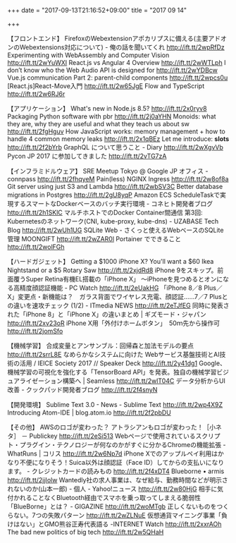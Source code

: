 +++
date = "2017-09-13T21:16:52+09:00"
title = "2017 09 14"

+++

【フロントエンド】
FirefoxのWebextensionアポカリプスに備える(主要アドオンのWebextensions対応について) - 俺の話を聞いてくれ http://ift.tt/2wpRfDz
Experimenting with WebAssembly and Computer Vision http://ift.tt/2wYuWXI
React.js vs Angular 4 Overview http://ift.tt/2wWTLph
I don’t know who the Web Audio API is designed for http://ift.tt/2wYDBcw
Vue.js communication Part 2: parent-child components http://ift.tt/2wpcs0u
[React.js]React-Move入門 http://ift.tt/2w65JgE
Flow and TypeScript http://ift.tt/2w6RJ6r

【アプリケーション】
What's new in Node.js 8.5? http://ift.tt/2x0ryv8
Packaging Python software with pbr http://ift.tt/2j0aYHN
Monoids: what they are, why they are useful and what they teach us about sw http://ift.tt/2fgHguv
How JavaScript works: memory management + how to handle 4 common memory leaks http://ift.tt/2x1qBEz
Let me introduce: __slots__ http://ift.tt/2f2bYrb
GraphQL について思うこと - Diary http://ift.tt/2wXgvVb
Pycon JP 2017 に参加してきました http://ift.tt/2vTG7zA

【インフラミドルウェア】
SRE Meetup Tokyo @ Google JP オフィス - connpass http://ift.tt/2fhqyeM
Pain(less) NGINX Ingress http://ift.tt/2w8of8a
Git server using just S3 and Lambda http://ift.tt/2wbSV3C
Better database migrations in Postgres http://ift.tt/2gU8yqP
Amazon ECS ScheduleTaskで実現するスマートなDockerベースのバッチ実行環境 - コネヒト開発者ブログ http://ift.tt/2h1SKlC
マルチホストでのDocker Container間通信 第3回: Kubernetesのネットワーク(CNI, kube-proxy, kube-dns) - UZABASE Tech Blog http://ift.tt/2wUh1UG
SQLite Web - さくっと使えるWebベースのSQLite管理 MOONGIFT http://ift.tt/2wZAR0l
Portainer でできること http://ift.tt/2wolFGh

【ハードガジェット】
Getting a $1000 iPhone X? You'll want a $60 Ikea Nightstand or a $5 Rotary Saw http://ift.tt/2xjdRd8
iPhone 9をスキップ。前面覆うSuper Retina有機EL搭載の「iPhone X」 ～iPhoneを見つめるとオンになる高精度顔認証機能 - PC Watch http://ift.tt/2eUakHG
「iPhone 8／8 Plus／X」変更点・新機能は？　ガラス背面でワイヤレス充電、顔認証……7／7 Plusとの違いを速攻チェック (1/2) - ITmedia NEWS http://ift.tt/2eTJfEG
同時に発表された「iPhone 8」と「iPhone X」の違いまとめ | ギズモード・ジャパン http://ift.tt/2xv23oR
iPhone X用「外付けホームボタン」　50ｍ先から操作可 http://ift.tt/2jomSfo

【機械学習】
合成変量とアンサンブル：回帰森と加法モデルの要点 http://ift.tt/2srrL8E
なめらかなシステムに向けた Webサービス基盤技術とAI技術の活用 / IEICE Society 2017 // Speaker Deck http://ift.tt/2y41dg1
Google、機械学習の可視化を強化する「TensorBoard API」を発表。独自の機械学習ビジュアライゼーション構築へ | Seamless http://ift.tt/2wlT04C
データ分析からUI改善 - クックパッド開発者ブログ http://ift.tt/2f4snyN

【開発環境】
Sublime Text 3.0 - News - Sublime Text http://ift.tt/2wp4X9Z
Introducing Atom-IDE | blog.atom.io http://ift.tt/2f2pbDU

【その他】
AWSのロゴが変わった？ アトラシアンもロゴが変わった！［小ネタ］ － Publickey http://ift.tt/2eSi513
Webページで使用されているスクリプト・プラグイン・テクノロジーが何なのかがすぐに分かるChromeの機能拡張 -WhatRuns | コリス http://ift.tt/2w6Np7d
iPhone Xでのアップルペイ利用はかなり不便になりそう！Suica以外は顔認証（Face ID）してからの支払いになります。 - クレジットカードの読みもの http://ift.tt/2f4xDT4
Blueborne • armis http://ift.tt/2jjIolw
Wantedly社の求人事業は、なぜ給与、勤務時間などが明示されないのか(山本一郎) - 個人 - Yahoo!ニュース http://ift.tt/2w80HjG
相手に気付かれることなくBluetooth経由でスマホを乗っ取ってしまえる脆弱性「BlueBorne」とは？ - GIGAZINE http://ift.tt/2woMTgb
正しくないものをつくらない。7つの失敗パターン http://ift.tt/2wZLNuE
仮想通貨マイニング事業「負けはない」とGMO熊谷正寿代表語る -INTERNET Watch http://ift.tt/2xxrAOh
The bad new politics of big tech http://ift.tt/2w5QHaH
